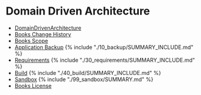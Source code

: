# Domain Driven Architecture

* [DomainDrivenArchitecture](README.md)
* [Books Change History](change_history.md)
* [Books Scope](01_scope/README.md)
* [Application Backup](10_backup/README.md) 
{% include "./10_backup/SUMMARY_INCLUDE.md" %}
* [Requirements](30_requirements/README.md)
{% include "./30_requirements/SUMMARY_INCLUDE.md" %}
* [Build](40_build/README.md)
{% include "./40_build/SUMMARY_INCLUDE.md" %}
* [Sandbox](99_sandbox/README.md)
{% include "./99_sandbox/SUMMARY.md" %}
* [Books License](LICENSE.md)